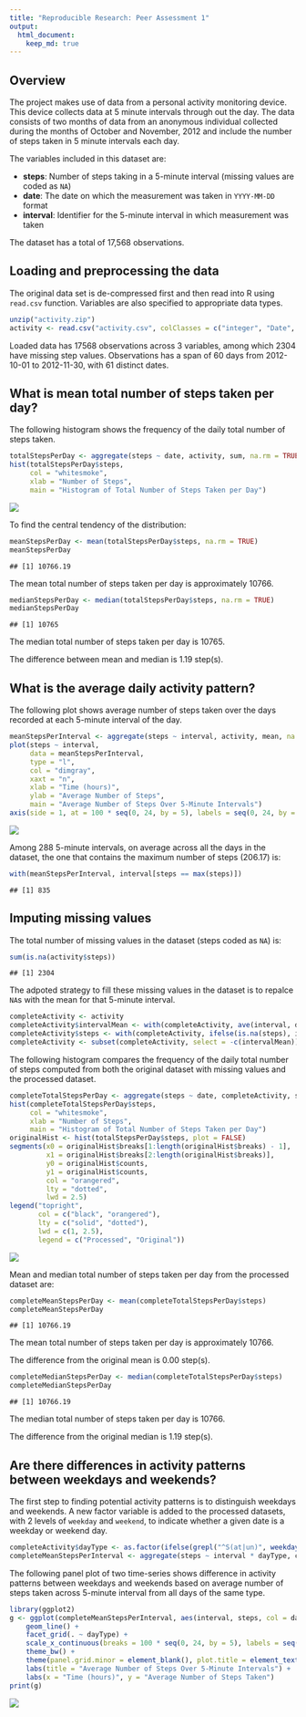 ```yaml
---
title: "Reproducible Research: Peer Assessment 1"
output: 
  html_document:
    keep_md: true
---
```




## Overview

The project makes use of data from a personal activity monitoring device. This device collects data at 5 minute intervals through out the day. The data consists of two months of data from an anonymous individual collected during the months of October and November, 2012 and include the number of steps taken in 5 minute intervals each day.

The variables included in this dataset are:

- **steps**: Number of steps taking in a 5-minute interval (missing values are coded as `NA`)
- **date**: The date on which the measurement was taken in `YYYY-MM-DD` format
- **interval**: Identifier for the 5-minute interval in which measurement was taken

The dataset has a total of 17,568 observations.

## Loading and preprocessing the data

The original data set is de-compressed first and then read into R using `read.csv` function. Variables are also specified to appropriate data types. 



```r
unzip("activity.zip")
activity <- read.csv("activity.csv", colClasses = c("integer", "Date", "integer"))
```

Loaded data has 17568 observations across 3 variables, among which 2304 have missing step values. Observations has a span of 60 days from 2012-10-01 to 2012-11-30, with 61 distinct dates. 

## What is mean total number of steps taken per day?

The following histogram shows the frequency of the daily total number of steps taken. 


```r
totalStepsPerDay <- aggregate(steps ~ date, activity, sum, na.rm = TRUE)
hist(totalStepsPerDay$steps, 
     col = "whitesmoke", 
     xlab = "Number of Steps", 
     main = "Histogram of Total Number of Steps Taken per Day")
```

![](PA1_template_files/figure-html/unnamed-chunk-2-1.png)<!-- -->

To find the central tendency of the distribution: 


```r
meanStepsPerDay <- mean(totalStepsPerDay$steps, na.rm = TRUE)
meanStepsPerDay
```

```
## [1] 10766.19
```

The mean total number of steps taken per day is approximately 10766. 


```r
medianStepsPerDay <- median(totalStepsPerDay$steps, na.rm = TRUE)
medianStepsPerDay
```

```
## [1] 10765
```

The median total number of steps taken per day is 10765.

The difference between mean and median is 1.19 step(s).

## What is the average daily activity pattern?

The following plot shows average number of steps taken over the days recorded at each 5-minute interval of the day.


```r
meanStepsPerInterval <- aggregate(steps ~ interval, activity, mean, na.rm = TRUE)
plot(steps ~ interval, 
     data = meanStepsPerInterval, 
     type = "l", 
     col = "dimgray", 
     xaxt = "n", 
     xlab = "Time (hours)", 
     ylab = "Average Number of Steps", 
     main = "Average Number of Steps Over 5-Minute Intervals")
axis(side = 1, at = 100 * seq(0, 24, by = 5), labels = seq(0, 24, by = 5))
```

![](PA1_template_files/figure-html/unnamed-chunk-5-1.png)<!-- -->

Among 288 5-minute intervals, on average across all the days in the dataset, the one that contains the maximum number of steps (206.17) is: 


```r
with(meanStepsPerInterval, interval[steps == max(steps)])
```

```
## [1] 835
```

## Imputing missing values

The total number of missing values in the dataset (steps coded as `NA`) is: 


```r
sum(is.na(activity$steps))
```

```
## [1] 2304
```

The adpoted strategy to fill these missing values in the dataset is to repalce `NA`s with the mean for that 5-minute interval. 


```r
completeActivity <- activity
completeActivity$intervalMean <- with(completeActivity, ave(interval, date, FUN = function(x) with(meanStepsPerInterval, steps[interval == x])))
completeActivity$steps <- with(completeActivity, ifelse(is.na(steps), intervalMean, steps))     
completeActivity <- subset(completeActivity, select = -c(intervalMean))
```

The following histogram compares the frequency of the daily total number of steps computed from both the original dataset with missing values and the processed dataset. 


```r
completeTotalStepsPerDay <- aggregate(steps ~ date, completeActivity, sum)
hist(completeTotalStepsPerDay$steps, 
     col = "whitesmoke", 
     xlab = "Number of Steps", 
     main = "Histogram of Total Number of Steps Taken per Day")
originalHist <- hist(totalStepsPerDay$steps, plot = FALSE)
segments(x0 = originalHist$breaks[1:length(originalHist$breaks) - 1], 
         x1 = originalHist$breaks[2:length(originalHist$breaks)], 
         y0 = originalHist$counts, 
         y1 = originalHist$counts, 
         col = "orangered", 
         lty = "dotted", 
         lwd = 2.5)
legend("topright", 
       col = c("black", "orangered"), 
       lty = c("solid", "dotted"), 
       lwd = c(1, 2.5), 
       legend = c("Processed", "Original"))
```

![](PA1_template_files/figure-html/unnamed-chunk-9-1.png)<!-- -->

Mean and median total number of steps taken per day from the processed dataset are: 


```r
completeMeanStepsPerDay <- mean(completeTotalStepsPerDay$steps)
completeMeanStepsPerDay
```

```
## [1] 10766.19
```

The mean total number of steps taken per day is approximately 10766.

The difference from the original mean is 0.00 step(s).


```r
completeMedianStepsPerDay <- median(completeTotalStepsPerDay$steps)
completeMedianStepsPerDay
```

```
## [1] 10766.19
```

The median total number of steps taken per day is 10766.

The difference from the original median is 1.19 step(s).

## Are there differences in activity patterns between weekdays and weekends?

The first step to finding potential activity patterns is to distinguish weekdays and weekends. A new factor variable is added to the processed datasets, with 2 levels of `weekday` and `weekend`, to indicate whether a given date is a weekday or weekend day. 


```r
completeActivity$dayType <- as.factor(ifelse(grepl("^S(at|un)", weekdays(completeActivity$date)), "weekend", "weekday"))
completeMeanStepsPerInterval <- aggregate(steps ~ interval * dayType, completeActivity, mean)
```

The following panel plot of two time-series shows difference in activity patterns between weekdays and weekends based on average number of steps taken across 5-minute interval from all days of the same type. 


```r
library(ggplot2)
g <- ggplot(completeMeanStepsPerInterval, aes(interval, steps, col = dayType)) +
    geom_line() + 
    facet_grid(. ~ dayType) + 
    scale_x_continuous(breaks = 100 * seq(0, 24, by = 5), labels = seq(0, 24, by = 5)) + 
    theme_bw() + 
    theme(panel.grid.minor = element_blank(), plot.title = element_text(hjust = 0.5), legend.position="none") +
    labs(title = "Average Number of Steps Over 5-Minute Intervals") + 
    labs(x = "Time (hours)", y = "Average Number of Steps Taken")
print(g)
```

![](PA1_template_files/figure-html/unnamed-chunk-13-1.png)<!-- -->
